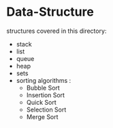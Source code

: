 # Data-Structure

structures covered in this directory:
* stack
* list
* queue
* heap
* sets
* sorting algorithms :
   - Bubble Sort
   - Insertion Sort
   - Quick Sort
   - Selection Sort
   - Merge Sort
   
